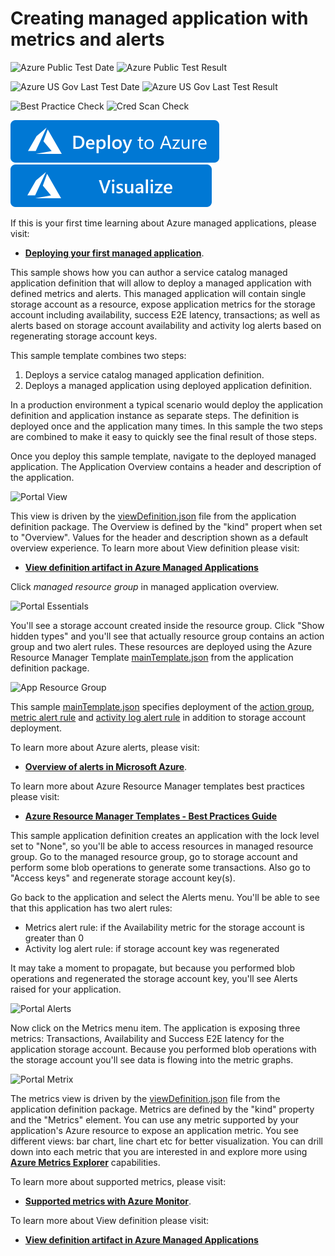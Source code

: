 # Creating managed application with metrics and alerts

![Azure Public Test Date](https://azurequickstartsservice.blob.core.windows.net/badges/101-managed-application-with-metrics-and-alerts/PublicLastTestDate.svg)
![Azure Public Test Result](https://azurequickstartsservice.blob.core.windows.net/badges/101-managed-application-with-metrics-and-alerts/PublicDeployment.svg)

![Azure US Gov Last Test Date](https://azurequickstartsservice.blob.core.windows.net/badges/101-managed-application-with-metrics-and-alerts/FairfaxLastTestDate.svg)
![Azure US Gov Last Test Result](https://azurequickstartsservice.blob.core.windows.net/badges/101-managed-application-with-metrics-and-alerts/FairfaxDeployment.svg)

![Best Practice Check](https://azurequickstartsservice.blob.core.windows.net/badges/101-managed-application-with-metrics-and-alerts/BestPracticeResult.svg)
![Cred Scan Check](https://azurequickstartsservice.blob.core.windows.net/badges/101-managed-application-with-metrics-and-alerts/CredScanResult.svg)

[![Deploy To Azure](https://raw.githubusercontent.com/Azure/azure-quickstart-templates/master/1-CONTRIBUTION-GUIDE/images/deploytoazure.svg?sanitize=true)](https://portal.azure.com/#create/Microsoft.Template/uri/https%3A%2F%2Fraw.githubusercontent.com%2FAzure%2Fazure-quickstart-templates%2Fmaster%2F101-managed-application-with-metrics-and-alerts%2Fazuredeploy.json)
[![Visualize](https://raw.githubusercontent.com/Azure/azure-quickstart-templates/master/1-CONTRIBUTION-GUIDE/images/visualizebutton.svg?sanitize=true)](http://armviz.io/#/?load=https%3A%2F%2Fraw.githubusercontent.com%2FAzure%2Fazure-quickstart-templates%2Fmaster%2F101-managed-application-with-metrics-and-alerts%2Fazuredeploy.json)

If this is your first time learning about Azure managed applications, please
visit:

- [**Deploying your first managed application**](https://github.com/Azure/azure-quickstart-templates/tree/master/101-managed-application).

This sample shows how you can author a service catalog managed application
definition that will allow to deploy a managed application with defined metrics
and alerts. This managed application will contain single storage account as a
resource, expose application metrics for the storage account including
availability, success E2E latency, transactions; as well as alerts based on
storage account availability and activity log alerts based on regenerating
storage account keys.

This sample template combines two steps:

1. Deploys a service catalog managed application definition.
1. Deploys a managed application using deployed application definition.

In a production environment a typical scenario would deploy the application
definition and application instance as separate steps. The definition is
deployed once and the application many times. In this sample the two steps are
combined to make it easy to quickly see the final result of those steps.

Once you deploy this sample template, navigate to the deployed managed
application. The Application Overview contains a header and description of the
application.

![Portal View](images/default-view.png)

This view is driven by the
[viewDefinition.json](artifacts/ManagedAppZip/viewDefinition.json) file from the
application definition package. The Overview is defined by the "kind" propert
when set to "Overview". Values for the header and description shown as a default
overview experience. To learn more about View definition please visit:

- [**View definition artifact in Azure Managed Applications**](https://docs.microsoft.com/en-us/azure/managed-applications/concepts-view-definition)

Click _managed resource group_ in managed application overview.

![Portal Essentials](images/essentials.png)

You'll see a storage account created inside the resource group. Click "Show
hidden types" and you'll see that actually resource group contains an action
group and two alert rules. These resources are deployed using the Azure Resource
Manager Template [mainTemplate.json](artifacts/ManagedAppZip/mainTemplate.json)
from the application definition package.

![App Resource Group](images/app-mrg.png)

This sample [mainTemplate.json](artifacts/ManagedAppZip/mainTemplate.json)
specifies deployment of the
[action group](artifacts/ManagedAppZip/mainTemplate.json#L45),
[metric alert rule](artifacts/ManagedAppZip/mainTemplate.json#L59) and
[activity log alert rule](artifacts/ManagedAppZip/mainTemplate.json#L102) in
addition to storage account deployment.

To learn more about Azure alerts, please visit:

- [**Overview of alerts in Microsoft Azure**](https://docs.microsoft.com/en-us/azure/azure-monitor/platform/alerts-overview).

To learn more about Azure Resource Manager templates best practices please
visit:

- [**Azure Resource Manager Templates - Best Practices Guide**](https://github.com/Azure/azure-quickstart-templates/blob/master/1-CONTRIBUTION-GUIDE/best-practices.md)

This sample application definition creates an application with the lock level
set to "None", so you'll be able to access resources in managed resource group.
Go to the managed resource group, go to storage account and perform some blob
operations to generate some transactions. Also go to "Access keys" and
regenerate storage account key(s).

Go back to the application and select the Alerts menu. You'll be able to see
that this application has two alert rules:

- Metrics alert rule: if the Availability metric for the storage account is
  greater than 0
- Activity log alert rule: if storage account key was regenerated

It may take a moment to propagate, but because you performed blob operations and
regenerated the storage account key, you'll see Alerts raised for your
application.

![Portal Alerts](images/app-alerts.png)

Now click on the Metrics menu item. The application is exposing three metrics:
Transactions, Availability and Success E2E latency for the application storage
account. Because you performed blob operations with the storage account you'll
see data is flowing into the metric graphs.

![Portal Metrix](images/app-metrics.png)

The metrics view is driven by the
[viewDefinition.json](artifacts/ManagedAppZip/viewDefinition.json) file from the
application definition package. Metrics are defined by the "kind" property and
the "Metrics" element. You can use any metric supported by your application's
Azure resource to expose an application metric. You see different views: bar
chart, line chart etc for better visualization. You can drill down into each
metric that you are interested in and explore more using
[**Azure Metrics Explorer**](https://docs.microsoft.com/en-us/azure/azure-monitor/platform/metrics-getting-started)
capabilities.

To learn more about supported metrics, please visit:

- [**Supported metrics with Azure Monitor**](https://docs.microsoft.com/en-us/azure/azure-monitor/platform/metrics-supported).

To learn more about View definition please visit:

- [**View definition artifact in Azure Managed Applications**](https://docs.microsoft.com/en-us/azure/managed-applications/concepts-view-definition)
